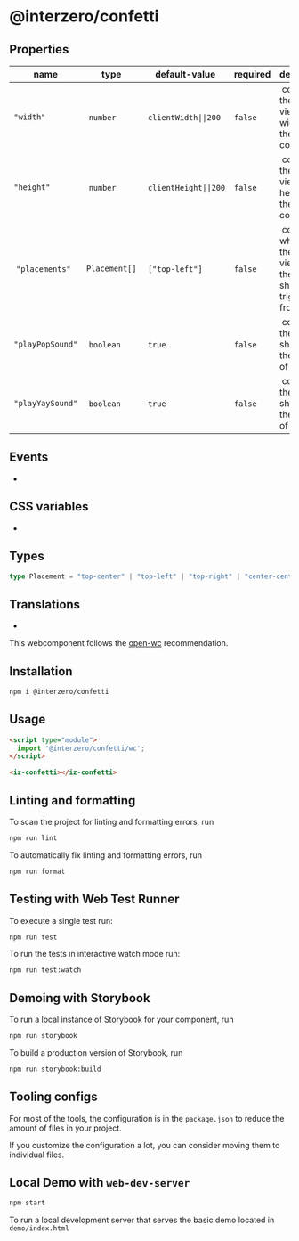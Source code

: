# @interzero/confetti

## Properties
| name | type | default-value | required | description |
|------|------|---------------|----------|-------------|
| `"width"` | `number` | `clientWidth\|\|200` | `false` | controls the viewport width of the component |
| `"height"` | `number` | `clientHeight\|\|200` | `false` | controls the viewport height of the component |
| `"placements"` | `Placement[]` | `["top-left"]` | `false` | controls where in the viewbox the confetti should be triggered from |
| `"playPopSound"` | `boolean` | `true` | `false` | controls if the confetti should play the sound of `"Pop"` |
| `"playYaySound"` | `boolean` | `true` | `false` | controls if the confetti should play the sound of `"Yay"` |
## Events
-

## CSS variables
-

## Types 
```typescript
type Placement = "top-center" | "top-left" | "top-right" | "center-center" | "center-left" | "center-right" | "bottom-center" | "bottom-left" | "bottom-right"
```

## Translations
- 


This webcomponent follows the [open-wc](https://github.com/open-wc/open-wc) recommendation.

## Installation

```bash
npm i @interzero/confetti
```

## Usage

```html
<script type="module">
  import '@interzero/confetti/wc';
</script>

<iz-confetti></iz-confetti>
```

## Linting and formatting

To scan the project for linting and formatting errors, run

```bash
npm run lint
```

To automatically fix linting and formatting errors, run

```bash
npm run format
```

## Testing with Web Test Runner

To execute a single test run:

```bash
npm run test
```

To run the tests in interactive watch mode run:

```bash
npm run test:watch
```

## Demoing with Storybook

To run a local instance of Storybook for your component, run

```bash
npm run storybook
```

To build a production version of Storybook, run

```bash
npm run storybook:build
```


## Tooling configs

For most of the tools, the configuration is in the `package.json` to reduce the amount of files in your project.

If you customize the configuration a lot, you can consider moving them to individual files.

## Local Demo with `web-dev-server`

```bash
npm start
```

To run a local development server that serves the basic demo located in `demo/index.html`
